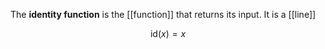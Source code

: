 The **identity function** is the [[function]] that returns its input. It is a [[line]]

$$
\mathrm{id}(x) = x
$$